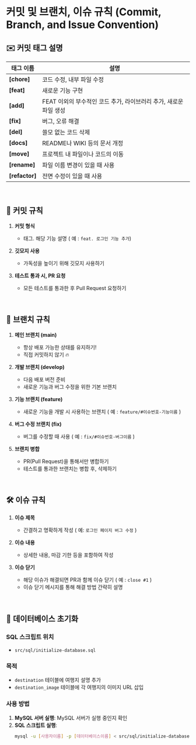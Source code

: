 # 커밋 및 브랜치, 이슈 규칙 (Commit, Branch, and Issue Convention)

## ✉️ 커밋 태그 설명

| 태그 이름     | 설명 |
|--------------| --- |
| **[chore]**  | 코드 수정, 내부 파일 수정 |
| **[feat]**   | 새로운 기능 구현 |
| **[add]**    | FEAT 이외의 부수적인 코드 추가, 라이브러리 추가, 새로운 파일 생성 |
| **[fix]**    | 버그, 오류 해결 |
| **[del]**    | 쓸모 없는 코드 삭제 |
| **[docs]**   | README나 WIKI 등의 문서 개정 |
| **[move]**   | 프로젝트 내 파일이나 코드의 이동 |
| **[rename]** | 파일 이름 변경이 있을 때 사용 |
| **[refactor]** | 전면 수정이 있을 때 사용 |

<br>

## 📌 커밋 규칙

1. **커밋 형식**
    - 태그. 해당 기능 설명 ( 예 : `feat. 로그인 기능 추가`)

2. **깃모지 사용**
    - 가독성을 높이기 위해 깃모지 사용하기

3. **테스트 통과 시, PR 요청**
    - 모든 테스트를 통과한 후 Pull Request 요청하기

<br>

##  🌴 브랜치 규칙

1. **메인 브랜치 (main)**
    - 항상 배포 가능한 상태를 유지하기!
    - 직접 커밋하지 않기 🔥

2. **개발 브랜치 (develop)**
    - 다음 배포 버전 준비
    - 새로운 기능과 버그 수정을 위한 기본 브랜치

3. **기능 브랜치 (feature)**
    - 새로운 기능을 개발 시 사용하는 브랜치 ( 예 : `feature/#이슈번호-기능이름` )

4. **버그 수정 브랜치 (fix)**
    - 버그를 수정할 때 사용 ( 예 : `fix/#이슈번호-버그이름` )

5. **브랜치 병합**
    - PR(Pull Request)을 통해서만 병합하기
    - 테스트를 통과한 브랜치는 병합 후, 삭제하기

<br>

## 🛠️ 이슈 규칙

1. **이슈 제목**
    - 간결하고 명확하게 작성 ( 예: `로그인 페이지 버그 수정` )

2. **이슈 내용**
    - 상세한 내용, 마감 기한 등을 포함하여 작성

3. **이슈 닫기**
    - 해당 이슈가 해결되면 PR과 함께 이슈 닫기 ( 예 : `close #1` )
    - 이슈 닫기 메시지를 통해 해결 방법 간략히 설명

<br>

## 📄 데이터베이스 초기화

### SQL 스크립트 위치
- `src/sql/initialize-database.sql`

### 목적
- `destination` 테이블에 여행지 설명 추가
- `destination_image` 테이블에 각 여행지의 이미지 URL 삽입

### 사용 방법
1. **MySQL 서버 실행**: MySQL 서버가 실행 중인지 확인
2. **SQL 스크립트 실행**:
   ```bash
   mysql -u [사용자이름] -p [데이터베이스이름] < src/sql/initialize-database.sql
